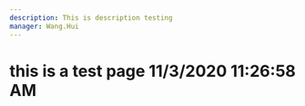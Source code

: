 ```yaml
---
description: This is description testing
manager: Wang.Hui
---
```

# this is a test page 11/3/2020 11:26:58 AM